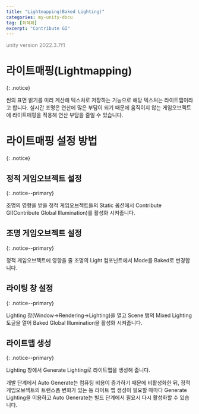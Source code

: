```yaml
---
title: "Lightmapping(Baked Lighting)"
categories: my-unity-docu
tag: [최적화]
excerpt: "Contribute GI"
---
```





<span style="color:gray">unity version 2022.3.7f1</span>




# 라이트매핑(Lightmapping)
{: .notice}

씬의 표면 밝기를 미리 계산해 텍스처로 저장하는 기능으로 해당 텍스처는 <span class="color-string">라이트맵</span>이라고 합니다. 실시간 조명은 연산에 많은 부담이 되기 때문에 움직이지 않는 게임오브젝트에 라이트매핑을 적용해 연산 부담을 줄일 수 있습니다.




# 라이트매핑 설정 방법
{: .notice}




## 정적 게임오브젝트 설정
{: .notice--primary}

조명의 영향을 받을 정적 게임오브젝트들의 <span class="color-string">Static</span> 옵션에서 Contribute GI(Contribute Global Illumination)를 활성화 시켜줍니다.




## 조명 게임오브젝트 설정
{: .notice--primary}

정적 게임오브젝트에 영향을 줄 조명의 Light 컴포넌트에서 Mode를 <span class="color-string">Baked</span>로 변경합니다.




## 라이팅 창 설정
{: .notice--primary}

Lighting 창(<span class="color-control">Window</span>-><span class="color-control">Rendering</span>-><span class="color-control">Lighting</span>)을 열고 Scene 탭의 Mixed Lighting 토글을 열어 <span class="color-string">Baked Global Illumination</span>을 활성화 시켜줍니다.




## 라이트맵 생성
{: .notice--primary}

Lighting 창에서 <span class="color-string">Generate Lighting</span>로 라이트맵을 생성해 줍니다.

<span class="color-string">개발 단계에서 Auto Generate는 컴퓨팅 비용이 증가하기 때문에 비활성화</span>한 뒤, 정적 게임오브젝트의 트랜스폼 변화가 있는 등 라이트 맵 생성이 필요할 때마다 Generate Lighting을 이용하고 Auto Generate는 빌드 단계에서 필요시 다시 활성화할 수 있습니다.